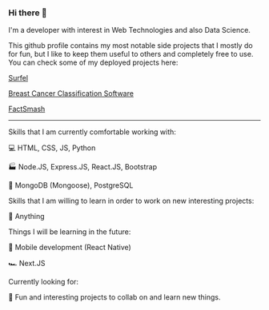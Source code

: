 ### Hi there 👋

I'm a developer with interest in Web Technologies and also Data Science. 

This github profile contains my most notable side projects that I mostly do for fun, but I like to keep them useful to others and completely free to use. 
You can check some of my deployed projects here:

[Surfel](https://surfel.herokuapp.com/)

[Breast Cancer Classification Software](https://share.streamlit.io/msx-dev/brst-machinelearning/main/Brst.py)

[FactSmash](https://agile-beyond-10964.herokuapp.com/)

________________________________________________________

Skills that I am currently comfortable working with:     
   
:computer:  HTML, CSS, JS, Python  
   
:factory:  Node.JS, Express.JS, React.JS, Bootstrap  
    
:floppy_disk:  MongoDB (Mongoose), PostgreSQL
 
Skills that I am willing to learn in order to work on new interesting projects:

:muscle:  Anything

Things I will be learning in the future:   
   
:iphone:  Mobile development (React Native)

:racing_car: Next.JS

Currently looking for:   
  
:handshake: Fun and interesting projects to collab on and learn new things. 

<!--
**msx-dev/msx-dev** is a ✨ _special_ ✨ repository because its `README.md` (this file) appears on your GitHub profile.

Here are some ideas to get you started:

- 🔭 I’m currently working on ...
- 🌱 I’m currently learning ...
- 👯 I’m looking to collaborate on ...
- 🤔 I’m looking for help with ...
- 💬 Ask me about ...
- 📫 How to reach me: ...
- 😄 Pronouns: ...
- ⚡ Fun fact: ...
-->
